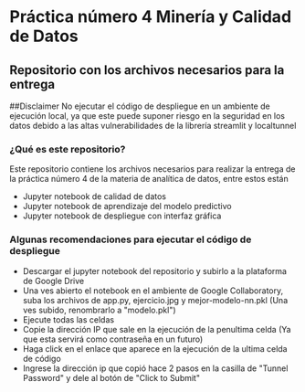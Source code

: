 # Práctica número 4 Minería y Calidad de Datos
## Repositorio con los archivos necesarios para la entrega

##Disclaimer
No ejecutar el código de despliegue en un ambiente de ejecución local, ya que este puede suponer riesgo en la seguridad en los datos debido a las altas vulnerabilidades de la librería streamlit y localtunnel

### ¿Qué es este repositorio?
Este repositorio contiene los archivos necesarios para realizar la entrega de la práctica número 4 de la materia de analítica de datos, entre estos están
+ Jupyter notebook de calidad de datos
+ Jupyter notebook de aprendizaje del modelo predictivo
+ Jupyter notebook de despliegue con interfaz gráfica

### Algunas recomendaciones para ejecutar el código de despliegue

+ Descargar el jupyter notebook del repositorio y subirlo a la plataforma de Google Drive
+ Una ves abierto el notebook en el ambiente de Google Collaboratory, suba los archivos de app.py, ejercicio.jpg y mejor-modelo-nn.pkl (Una ves subido, renombrarlo a "modelo.pkl")
+ Ejecute todas las celdas
+ Copie la dirección IP que sale en la ejecución de la penultima celda (Ya que esta servirá como contraseña en un futuro)
+ Haga click en el enlace que aparece en la ejecución de la ultima celda de código
+ Ingrese la dirección ip que copió hace 2 pasos en la casilla de "Tunnel Password" y dele al botón de "Click to Submit"
